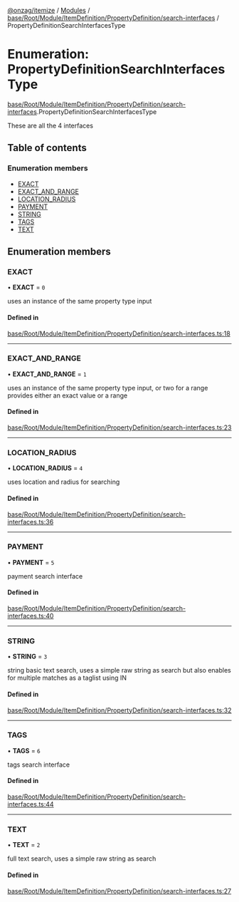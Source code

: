 [@onzag/itemize](../README.md) / [Modules](../modules.md) / [base/Root/Module/ItemDefinition/PropertyDefinition/search-interfaces](../modules/base_Root_Module_ItemDefinition_PropertyDefinition_search_interfaces.md) / PropertyDefinitionSearchInterfacesType

# Enumeration: PropertyDefinitionSearchInterfacesType

[base/Root/Module/ItemDefinition/PropertyDefinition/search-interfaces](../modules/base_Root_Module_ItemDefinition_PropertyDefinition_search_interfaces.md).PropertyDefinitionSearchInterfacesType

These are all the 4 interfaces

## Table of contents

### Enumeration members

- [EXACT](base_Root_Module_ItemDefinition_PropertyDefinition_search_interfaces.PropertyDefinitionSearchInterfacesType.md#exact)
- [EXACT\_AND\_RANGE](base_Root_Module_ItemDefinition_PropertyDefinition_search_interfaces.PropertyDefinitionSearchInterfacesType.md#exact_and_range)
- [LOCATION\_RADIUS](base_Root_Module_ItemDefinition_PropertyDefinition_search_interfaces.PropertyDefinitionSearchInterfacesType.md#location_radius)
- [PAYMENT](base_Root_Module_ItemDefinition_PropertyDefinition_search_interfaces.PropertyDefinitionSearchInterfacesType.md#payment)
- [STRING](base_Root_Module_ItemDefinition_PropertyDefinition_search_interfaces.PropertyDefinitionSearchInterfacesType.md#string)
- [TAGS](base_Root_Module_ItemDefinition_PropertyDefinition_search_interfaces.PropertyDefinitionSearchInterfacesType.md#tags)
- [TEXT](base_Root_Module_ItemDefinition_PropertyDefinition_search_interfaces.PropertyDefinitionSearchInterfacesType.md#text)

## Enumeration members

### EXACT

• **EXACT** = `0`

uses an instance of the same property type input

#### Defined in

[base/Root/Module/ItemDefinition/PropertyDefinition/search-interfaces.ts:18](https://github.com/onzag/itemize/blob/a24376ed/base/Root/Module/ItemDefinition/PropertyDefinition/search-interfaces.ts#L18)

___

### EXACT\_AND\_RANGE

• **EXACT\_AND\_RANGE** = `1`

uses an instance of the same property type input, or two for a range
provides either an exact value or a range

#### Defined in

[base/Root/Module/ItemDefinition/PropertyDefinition/search-interfaces.ts:23](https://github.com/onzag/itemize/blob/a24376ed/base/Root/Module/ItemDefinition/PropertyDefinition/search-interfaces.ts#L23)

___

### LOCATION\_RADIUS

• **LOCATION\_RADIUS** = `4`

uses location and radius for searching

#### Defined in

[base/Root/Module/ItemDefinition/PropertyDefinition/search-interfaces.ts:36](https://github.com/onzag/itemize/blob/a24376ed/base/Root/Module/ItemDefinition/PropertyDefinition/search-interfaces.ts#L36)

___

### PAYMENT

• **PAYMENT** = `5`

payment search interface

#### Defined in

[base/Root/Module/ItemDefinition/PropertyDefinition/search-interfaces.ts:40](https://github.com/onzag/itemize/blob/a24376ed/base/Root/Module/ItemDefinition/PropertyDefinition/search-interfaces.ts#L40)

___

### STRING

• **STRING** = `3`

string basic text search, uses a simple raw string as search but also enables
for multiple matches as a taglist using IN

#### Defined in

[base/Root/Module/ItemDefinition/PropertyDefinition/search-interfaces.ts:32](https://github.com/onzag/itemize/blob/a24376ed/base/Root/Module/ItemDefinition/PropertyDefinition/search-interfaces.ts#L32)

___

### TAGS

• **TAGS** = `6`

tags search interface

#### Defined in

[base/Root/Module/ItemDefinition/PropertyDefinition/search-interfaces.ts:44](https://github.com/onzag/itemize/blob/a24376ed/base/Root/Module/ItemDefinition/PropertyDefinition/search-interfaces.ts#L44)

___

### TEXT

• **TEXT** = `2`

full text search, uses a simple raw string as search

#### Defined in

[base/Root/Module/ItemDefinition/PropertyDefinition/search-interfaces.ts:27](https://github.com/onzag/itemize/blob/a24376ed/base/Root/Module/ItemDefinition/PropertyDefinition/search-interfaces.ts#L27)
